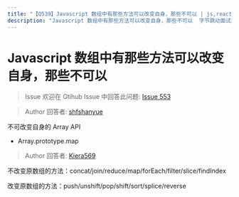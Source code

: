 ```yaml
---
title: "【Q539】Javascript 数组中有那些方法可以改变自身，那些不可以 | js,react高频面试题"
description: "Javascript 数组中有那些方法可以改变自身，那些不可以  字节跳动面试题、阿里腾讯面试题、美团小米面试题。"
---
```


# Javascript 数组中有那些方法可以改变自身，那些不可以

> Issue
> 欢迎在 Gtihub Issue 中回答此问题: [Issue 553](https://github.com/shfshanyue/Daily-Question/issues/553)

> Author
> 回答者: [shfshanyue](https://github.com/shfshanyue)

不可改变自身的 Array API

- Array.prototype.map

> Author
> 回答者: [Kiera569](https://github.com/Kiera569)

不改变原数组的方法：concat/join/reduce/map/forEach/filter/slice/findIndex

改变原数组的方法：push/unshift/pop/shift/sort/splice/reverse
